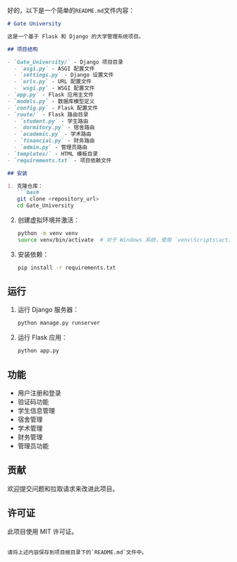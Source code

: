 好的，以下是一个简单的`README.md`文件内容：

```markdown
# Gate University

这是一个基于 Flask 和 Django 的大学管理系统项目。

## 项目结构

- `Gate_University/` - Django 项目目录
  - `asgi.py` - ASGI 配置文件
  - `settings.py` - Django 设置文件
  - `urls.py` - URL 配置文件
  - `wsgi.py` - WSGI 配置文件
- `app.py` - Flask 应用主文件
- `models.py` - 数据库模型定义
- `config.py` - Flask 配置文件
- `route/` - Flask 路由目录
  - `student.py` - 学生路由
  - `dormitory.py` - 宿舍路由
  - `academic.py` - 学术路由
  - `financial.py` - 财务路由
  - `admin.py` - 管理员路由
- `templates/` - HTML 模板目录
- `requirements.txt` - 项目依赖文件

## 安装

1. 克隆仓库：
   ```bash
   git clone <repository_url>
   cd Gate_University
   ```

2. 创建虚拟环境并激活：
   ```bash
   python -m venv venv
   source venv/bin/activate  # 对于 Windows 系统，使用 `venv\Scripts\activate`
   ```

3. 安装依赖：
   ```bash
   pip install -r requirements.txt
   ```

## 运行

1. 运行 Django 服务器：
   ```bash
   python manage.py runserver
   ```

2. 运行 Flask 应用：
   ```bash
   python app.py
   ```

## 功能

- 用户注册和登录
- 验证码功能
- 学生信息管理
- 宿舍管理
- 学术管理
- 财务管理
- 管理员功能

## 贡献

欢迎提交问题和拉取请求来改进此项目。

## 许可证

此项目使用 MIT 许可证。
```

请将上述内容保存到项目根目录下的`README.md`文件中。